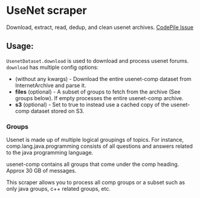 # UseNet scraper

Download, extract, read, dedup, and clean usenet archives.
[CodePile Issue](https://github.com/CarperAI/Code-Pile/issues/16)

## Usage:

`UsenetDataset.download` is used to download and process usenet forums. `download` has multiple config options:

- (without any kwargs) - Download the entire usenet-comp dataset from InternetArchive and parse it.
- **files** (optional) - A subset of groups to fetch from the archive (See groups below). If empty processes the entire usenet-comp archive.
- **s3** (optional) - Set to true to instead use a cached copy of the usenet-comp dataset stored on S3.

### Groups

Usenet is made up of multiple logical groupings of topics. For instance, comp.lang.java.programming consists of all
questions and answers related to the java programming language.

usenet-comp contains all groups that come under the comp heading. Approx 30 GB of messages.

This scraper allows you to process all comp groups or a subset such as only java groups, c++ related groups, etc.
